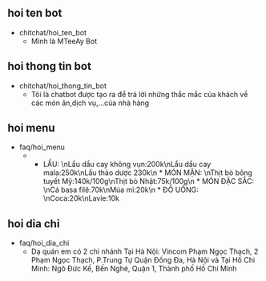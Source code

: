 ## hoi ten bot
* chitchat/hoi_ten_bot
    - Mình là MTeeAy Bot

## hoi thong tin bot
* chitchat/hoi_thong_tin_bot
    - Tôi là chatbot được tạo ra để trả lời những thắc mắc của khách về các món ăn,dịch vụ,...của nhà hàng

## hoi menu
* faq/hoi_menu
    - * LẨU: \nLẩu dầu cay không vụn:200k\nLẩu dầu cay mala:250k\nLẩu thảo dược 230k\n * MÓN MẶN: \nThịt bò bông tuyết Mỹ:140k/100g\nThịt bò Nhật:75k/100g\n * MÓN ĐẶC SẮC: \nCá basa filê:70k\nMúa mì:20k\n * ĐỒ UỐNG: \nCoca:20k\nLavie:10k
    

## hoi dia chi 
* faq/hoi_dia_chi
    - Dạ quán em có 2 chi nhánh Tại Hà Nội: Vincom Phạm Ngọc Thạch, 2 Phạm Ngọc Thạch, P.Trung Tự Quận Đống Đa, Hà Nội và Tại Hồ Chi Minh: Ngô Đức Kế, Bến Nghé, Quận 1, Thành phố Hồ Chí Minh

